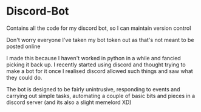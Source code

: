 # Discord-Bot
Contains all the code for my discord bot, so I can maintain version control

Don't worry everyone I've taken my bot token out as that's not meant to be posted online

I made this because I haven't worked in python in a while and fancied picking it back up. I recently started using discord and thought trying to make a bot for it once I
realised discord allowed such things and saw what they could do.

The bot is designed to be fairly unintrusive, responding to events and carrying out simple tasks, automating a couple of basic bits and pieces in a discord server
(and its also a slight memelord XD)

